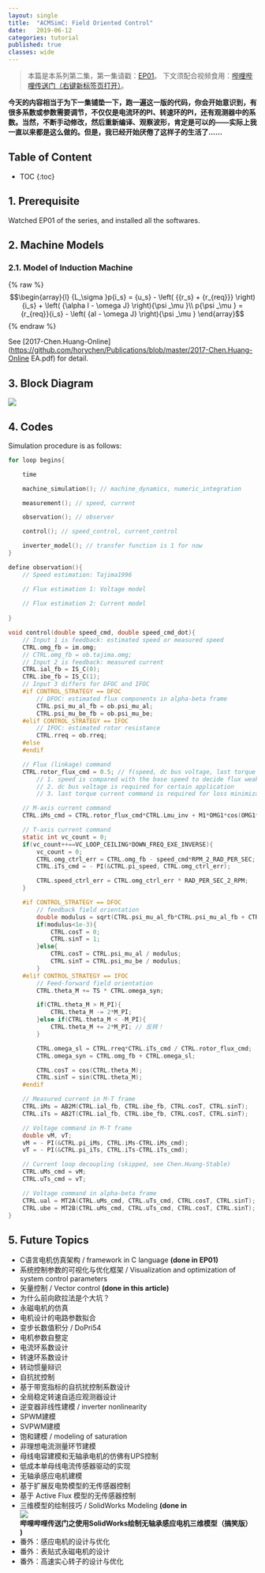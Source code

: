 ```yaml
---
layout: single
title:  "ACMSimC: Field Oriented Control"
date:   2019-06-12
categories: tutorial
published: true
classes: wide
---
```


> 本篇是本系列第二集，第一集请戳：[EP01](https://horychen.github.io/tutorial/AC-Machine-Simulation-Framework-in-C/)。
> 下文须配合视频食用：[哔哩哔哩传送门（右键新标签页打开）](?)。

**今天的内容相当于为下一集铺垫一下，跑一遍这一版的代码，你会开始意识到，有很多系数或参数需要调节，不仅仅是电流环的PI、转速环的PI，还有观测器中的系数。当然，不断手动修改，然后重新编译、观察波形，肯定是可以的——实际上我一直以来都是这么做的。但是，我已经开始厌倦了这样子的生活了……**

## Table of Content
* TOC
{:toc}

## 1. Prerequisite

Watched EP01 of the series, and installed all the softwares.

## 2. Machine Models

### 2.1. Model of Induction Machine

{% raw %}
$$\begin{array}{l}
{L_\sigma }p{i_s} = {u_s} - \left( {{r_s} + {r_{req}}} \right){i_s} + \left( {\alpha I - \omega J} \right){\psi _\mu }\\
p{\psi _\mu } = {r_{req}}{i_s} - \left( {aI - \omega J} \right){\psi _\mu }
\end{array}$$
{% endraw %}

See [2017-Chen.Huang-Online](https://github.com/horychen/Publications/blob/master/2017-Chen.Huang-Online EA.pdf) for detail.

## 3. Block Diagram

![](https://i.imgur.com/2MELGRx.png)

## 4. Codes

Simulation procedure is as follows:

```c
for loop begins{

    time

    machine_simulation(); // machine_dynamics, numeric_integration

    measurement(); // speed, current

    observation(); // observer 

    control(); // speed_control, current_control

    inverter_model(); // transfer function is 1 for now
}
```
```c
define observation(){
    // Speed estimation: Tajima1996

    // Flux estimation 1: Voltage model
    
    // Flux estimation 2: Current model
    
}
```



```c
void control(double speed_cmd, double speed_cmd_dot){
    // Input 1 is feedback: estimated speed or measured speed
    CTRL.omg_fb = im.omg;
    // CTRL.omg_fb = ob.tajima.omg;
    // Input 2 is feedback: measured current 
    CTRL.ial_fb = IS_C(0);
    CTRL.ibe_fb = IS_C(1);
    // Input 3 differs for DFOC and IFOC
    #if CONTROL_STRATEGY == DFOC
        // DFOC: estimated flux components in alpha-beta frame
        CTRL.psi_mu_al_fb = ob.psi_mu_al;
        CTRL.psi_mu_be_fb = ob.psi_mu_be;
    #elif CONTROL_STRATEGY == IFOC
        // IFOC: estimated rotor resistance
        CTRL.rreq = ob.rreq;
    #else
    #endif

    // Flux (linkage) command
    CTRL.rotor_flux_cmd = 0.5; // f(speed, dc bus voltage, last torque current command)
        // 1. speed is compared with the base speed to decide flux weakening or not
        // 2. dc bus voltage is required for certain application
        // 3. last torque current command is required for loss minimization

    // M-axis current command
    CTRL.iMs_cmd = CTRL.rotor_flux_cmd*CTRL.Lmu_inv + M1*OMG1*cos(OMG1*CTRL.timebase) / CTRL.rreq;

    // T-axis current command
    static int vc_count = 0;
    if(vc_count++==VC_LOOP_CEILING*DOWN_FREQ_EXE_INVERSE){ 
        vc_count = 0;
        CTRL.omg_ctrl_err = CTRL.omg_fb - speed_cmd*RPM_2_RAD_PER_SEC;
        CTRL.iTs_cmd = - PI(&CTRL.pi_speed, CTRL.omg_ctrl_err);

        CTRL.speed_ctrl_err = CTRL.omg_ctrl_err * RAD_PER_SEC_2_RPM;
    }

    #if CONTROL_STRATEGY == DFOC
        // feedback field orientation
        double modulus = sqrt(CTRL.psi_mu_al_fb*CTRL.psi_mu_al_fb + CTRL.psi_mu_be_fb*CTRL.psi_mu_be_fb);
        if(modulus<1e-3){
            CTRL.cosT = 0;
            CTRL.sinT = 1;
        }else{
            CTRL.cosT = CTRL.psi_mu_al / modulus;
            CTRL.sinT = CTRL.psi_mu_be / modulus;
        }
    #elif CONTROL_STRATEGY == IFOC
        // Feed-forward field orientation
        CTRL.theta_M += TS * CTRL.omega_syn;

        if(CTRL.theta_M > M_PI){
            CTRL.theta_M -= 2*M_PI;
        }else if(CTRL.theta_M < -M_PI){
            CTRL.theta_M += 2*M_PI; // 反转！
        }

        CTRL.omega_sl = CTRL.rreq*CTRL.iTs_cmd / CTRL.rotor_flux_cmd;
        CTRL.omega_syn = CTRL.omg_fb + CTRL.omega_sl;

        CTRL.cosT = cos(CTRL.theta_M); 
        CTRL.sinT = sin(CTRL.theta_M);
    #endif

    // Measured current in M-T frame
    CTRL.iMs = AB2M(CTRL.ial_fb, CTRL.ibe_fb, CTRL.cosT, CTRL.sinT);
    CTRL.iTs = AB2T(CTRL.ial_fb, CTRL.ibe_fb, CTRL.cosT, CTRL.sinT);

    // Voltage command in M-T frame
    double vM, vT;
    vM = - PI(&CTRL.pi_iMs, CTRL.iMs-CTRL.iMs_cmd);
    vT = - PI(&CTRL.pi_iTs, CTRL.iTs-CTRL.iTs_cmd);

    // Current loop decoupling (skipped, see Chen.Huang-Stable)
    CTRL.uMs_cmd = vM;
    CTRL.uTs_cmd = vT;

    // Voltage command in alpha-beta frame
    CTRL.ual = MT2A(CTRL.uMs_cmd, CTRL.uTs_cmd, CTRL.cosT, CTRL.sinT);
    CTRL.ube = MT2B(CTRL.uMs_cmd, CTRL.uTs_cmd, CTRL.cosT, CTRL.sinT);
}

```

## 5. Future Topics

* C语言电机仿真架构 / framework in C language **(done in EP01)**
* 系统控制参数的可视化与优化框架 / Visualization and optimization of system control parameters
* 矢量控制 / Vector control **(done in this article)**
* 为什么前向欧拉法是个大坑？
* 永磁电机的仿真
* 电机设计的电路参数拟合
* 变步长数值积分 / DoPri54
* 电机参数自整定
* 电流环系数设计
* 转速环系数设计
* 转动惯量辩识
* 自抗扰控制
* 基于带宽指标的自抗扰控制系数设计
* 全局稳定转速自适应观测器设计
* 逆变器非线性建模 / inverter nonlinearity
* SPWM建模
* SVPWM建模
* 饱和建模 / modeling of saturation
* 非理想电流测量环节建模
* 母线电容建模和无轴承电机的仿佛有UPS控制
* 低成本单母线电流传感器驱动的实现
* 无轴承感应电机建模
* 基于扩展反电势模型的无传感器控制
* 基于 Active Flux 模型的无传感器控制
* 三维模型的绘制技巧 / SolidWorks Modeling **(done in ![哔哩哔哩传送门之使用SolidWorks绘制无轴承感应电机三维模型（搞笑版）](https://www.bilibili.com/video/av55227896))**
* 番外：感应电机的设计与优化
* 番外：表贴式永磁电机的设计
* 番外：高速实心转子的设计与优化

